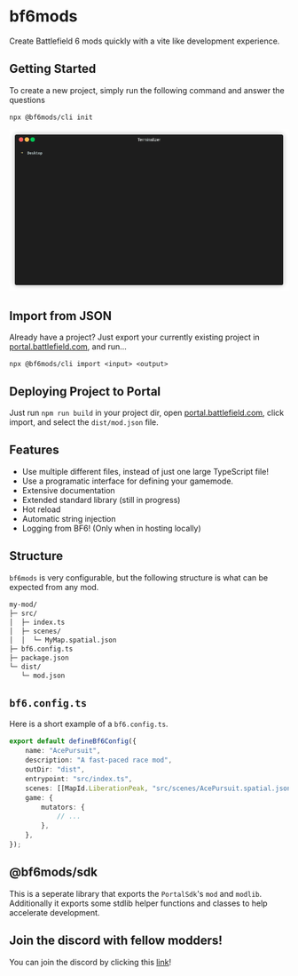 # bf6mods

Create Battlefield 6 mods quickly with a vite like development experience.

## Getting Started

To create a new project, simply run the following command and answer the questions

```
npx @bf6mods/cli init
```

![Initializing a repo](https://raw.githubusercontent.com/bf6mods/bf6mods/refs/heads/main/media/terminal.gif "Initializing a repo")

## Import from JSON

Already have a project? Just export your currently existing project in [portal.battlefield.com](https://portal.battlefield.com), and run...

```
npx @bf6mods/cli import <input> <output>
```

## Deploying Project to Portal

Just run `npm run build` in your project dir, open [portal.battlefield.com](https://portal.battlefield.com), click import, and select the `dist/mod.json` file.

## Features

- Use multiple different files, instead of just one large TypeScript file!
- Use a programatic interface for defining your gamemode.
- Extensive documentation
- Extended standard library (still in progress)
- Hot reload
- Automatic string injection
- Logging from BF6! (Only when in hosting locally)

## Structure

`bf6mods` is very configurable, but the following structure is what can be expected from any mod.

```
my-mod/
├─ src/
│  ├─ index.ts
│  ├─ scenes/
│  │  └─ MyMap.spatial.json
├─ bf6.config.ts
├─ package.json
└─ dist/
   └─ mod.json
```

## `bf6.config.ts`

Here is a short example of a `bf6.config.ts`.

```ts
export default defineBf6Config({
	name: "AcePursuit",
	description: "A fast-paced race mod",
	outDir: "dist",
	entrypoint: "src/index.ts",
	scenes: [[MapId.LiberationPeak, "src/scenes/AcePursuit.spatial.json"]],
	game: {
		mutators: {
			// ...
		},
	},
});
````

## @bf6mods/sdk

This is a seperate library that exports the `PortalSdk`'s `mod` and `modlib`. Additionally it exports some stdlib helper functions and classes to help accelerate development.

## Join the discord with fellow modders!

You can join the discord by clicking this [link](https://discord.gg/2gJ9fheYYK)!

